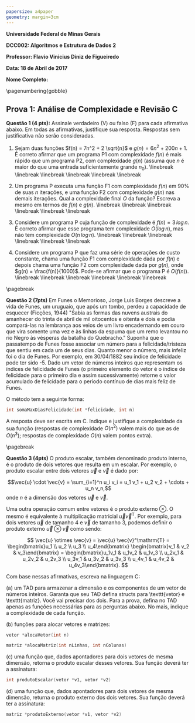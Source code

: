 ```yaml
---
papersize: a4paper
geometry: margin=3cm
---
```


**Universidade Federal de Minas Gerais**

**DCC002: Algoritmos e Estrutura de Dados 2**

**Professor: Flavio Vinicius Diniz de Figueiredo**

**Data: 18 de Abril de 2017**

**Nome Completo:**

\pagenumbering{gobble}

## Prova 1: Análise de Complexidade e Revisão C

**Questão 1 (4 pts):** Assinale verdadeiro (V) ou falso (F) para cada
afirmativa abaixo. Em todas as afirmativas, justifique sua resposta. Respostas
sem justificativa não serão consideradas.

1. Sejam duas funções $f(n) = 7n^2 + 2 \sqrt{n}$ e $g(n) = 6n^2 + 200n + 1$. É
   correto afirmar que um programa P1 com complexidade $f(n)$ é mais rápido que
   um programa P2, com complexidade $g(n)$ (assuma que $n$ é maior do que uma
   entrada suficientemente grande $n_0$).
   \linebreak
   \linebreak
   \linebreak
   \linebreak
   \linebreak
   \linebreak

1. Um programa P executa uma função F1 com complexidade $f(n)$ em 90% de suas
   $n$ iterações, e uma função F2 com complexidade $g(n)$ nas demais iterações.
   Qual a complexidade final $O$ da função? Escreva a mesmo em termos de $f(n)$
   e $g(n)$.
   \linebreak
   \linebreak
   \linebreak
   \linebreak
   \linebreak
   \linebreak

1. Considere um programa P cuja função de complexidade é $f(n) = 3\,log\,n$. É
   correto afirmar que esse programa tem complexidade $O(log\,n)$, mas não
   tem complexidade $O(n\,log\,n)$.
   \linebreak
   \linebreak
   \linebreak
   \linebreak
   \linebreak
   \linebreak

1. Considere um programa P que faz uma série de operações de custo constante,
   chama uma função F1 com complexidade dada por $f(n)$ e depois chama uma
   função F2 com complexidade dada por $g(n)$, onde $g(n) = \frac{f(n)}{1000}$.
   Pode-se afirmar que o programa P é $O(f(n))$.
   \linebreak
   \linebreak
   \linebreak
   \linebreak
   \linebreak
   \linebreak

\pagebreak

**Questão 2 (7pts)** Em Funes o Memorioso, Jorge Luis Borges descreve a vida de
Funes, um uruguaio, que após um tombo, perdeu a capacidade de esquecer
(Ficções, 1944) "Sabia as formas das nuvens austrais do amanhecer do trinta de
abril de mil oitocentos e oitenta e dois e podia compará-las na lembrança aos
veios de um livro encadernando em couro que vira somente uma vez e às linhas da
espuma que um remo levantou no rio Negro às vésperas da batalha do Quebracho."
Suponha que o passatempo de Funes fosse associar um número para a
felicidade/tristeza que sentiu em cada um de seus dias. Quanto menor o número,
mais infeliz foi o dia de Funes. Por exemplo, em 30/04/1882 seu índice de
felicidade pode ter sido -5.  Dado um vetor de números inteiros que representam
os índices de felicidade de Funes (o primeiro elemento do vetor é o índice de
felicidade para o primeiro dia e assim sucessivamente) retorne o valor
acumulado de felicidade para o período contínuo de dias mais feliz de Funes.

O método tem a seguinte forma:

```c
int somaMaxDiasFelicidade(int *felicidade, int n)
```

A resposta deve ser escrita em C. Indique e justifique a complexidade da sua
função (respostas de complexidade $O(n^2)$ valem mais do que as de $O(n^3)$;
respostas de complexidade $O(n)$ valem pontos extra).

\pagebreak

**Questão 3 (4pts)** O produto escalar, também denominado produto interno, é o
produto de dois vetores que resulta em um escalar. Por exemplo, o produto
escalar entre dois vetores $\vec{u}$ e $\vec{v}$ é dado por:

$$\vec{u} \cdot \vec{v} = \sum_{i=1}^n u_i v_i = u_1 v_1 + u_2 v_2 + \cdots +
u_n v_n,$$
onde $n$ é a dimensão dos vetores $\vec{u}$ e $\vec{v}$. 

Uma outra operação comum entre vetores é o produto externo $\otimes$. O mesmo
é equivalente à multiplicação matricial $\vec{u} \vec{v}^\mathrm{T}$. Por
exemplo, para dois vetores $\vec{u}$ de tamanho 4 e $\vec{v}$ de tamanho 3,
podemos definir o produto externo $\vec{u} \otimes \vec{v}$ como sendo:

$$
\vec{u} \otimes \vec{v} =
\vec{u} \vec{v}^\mathrm{T}
= \begin{bmatrix}u_1 \\ u_2 \\ u_3 \\ u_4\end{bmatrix}
\begin{bmatrix}v_1 & v_2 & v_3\end{bmatrix}
= \begin{bmatrix}u_1v_1 & u_1v_2 & u_1v_3 \\
u_2v_1 & u_2v_2 & u_2v_3 \\ u_3v_1 & u_3v_2 & u_3v_3 \\
u_4v_1 & u_4v_2 & u_4v_3\end{bmatrix}.
$$

Com base nessas afirmativas, escreva na linguagem C:

(a) um TAD para armazenar a dimensão e os componentes de um vetor de números
inteiros. Garanta que seu TAD defina structs para \texttt{vetor} e
\texttt{matriz}. Você vai precisar dos dois. Para a prova, defina no TAD
apenas as funções necessárias para as perguntas abaixo. No mais, indique
a complexidade de cada função.

(b) funções para alocar vetores e matrizes:

```c
vetor *alocaVetor(int n)
```

```c
matriz *alocaMatriz(int nLinhas, int nColunas)
```

(c) uma função que, dados apontadores para dois vetores de mesma dimensão,
retorna o produto escalar desses vetores. Sua função deverá ter a assinatura: 
     
```c
int produtoEscalar(vetor *v1, vetor *v2)
```

(d) uma função que, dados apontadores para dois vetores de mesma dimensão,
returna o produto externo dos dois vetores. Sua função deverá ter a assinatura:

```c
matriz *produtoExterno(vetor *v1, vetor *v2)
```
